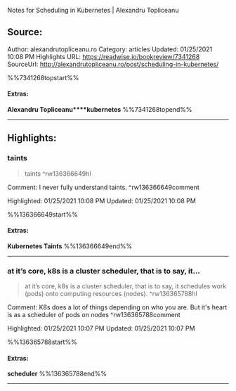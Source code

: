 Notes for Scheduling in Kubernetes | Alexandru Topliceanu

## Source:
Author: alexandrutopliceanu.ro
Category: articles
Updated: 01/25/2021 10:08 PM
Highlights URL: https://readwise.io/bookreview/7341268
SourceUrl: http://alexandrutopliceanu.ro/post/scheduling-in-kubernetes/

%%7341268topstart%%
#### Extras:
**Alexandru Topliceanu****kubernetes**
%%7341268topend%%


 
-----
 ## Highlights:

### taints
>taints ^rw136366649hl

Comment: I never fully understand taints. ^rw136366649comment

Highlighted: 01/25/2021 10:08 PM
Updated: 01/25/2021 10:08 PM

%%136366649start%%
#### Extras:
**Kubernetes Taints**
%%136366649end%%



------

### at it’s core, k8s is a cluster scheduler, that is to say, it...
>at it’s core, k8s is a cluster scheduler, that is to say, it schedules work (pods) onto computing resources (nodes). ^rw136365788hl

Comment: K8s does a lot of things depending on who you are. But it's heart is as a scheduler of pods on nodes ^rw136365788comment

Highlighted: 01/25/2021 10:07 PM
Updated: 01/25/2021 10:07 PM

%%136365788start%%
#### Extras:
**scheduler**
%%136365788end%%



------

